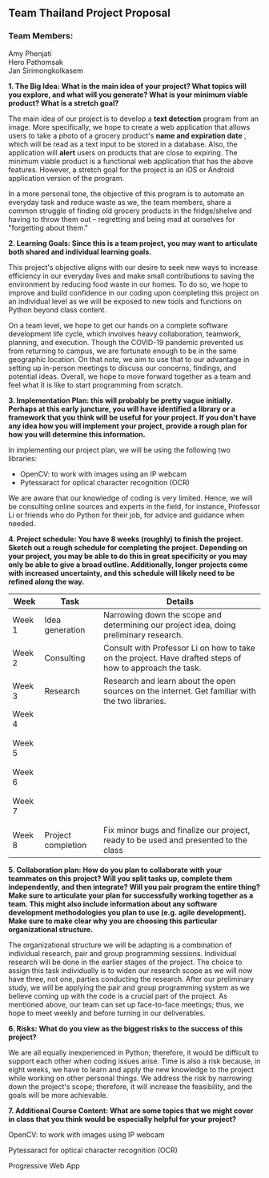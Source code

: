## **Team Thailand Project Proposal**

### **Team Members:**
Amy Phenjati    
Hero Pathomsak  
Jan Sirimongkolkasem

**1. The Big Idea: What is the main idea of your project? What topics will you explore, and what will you generate? What is your minimum viable product? What is a stretch goal?**

The main idea of our project is to develop a **text detection** program from an image. More specifically, we hope to create a web application that allows users to take a photo of a grocery product&#39;s **name and expiration date** , which will be read as a text input to be stored in a database. Also, the application will **alert** users on products that are close to expiring. The minimum viable product is a functional web application that has the above features. However, a stretch goal for the project is an iOS or Android application version of the program.

In a more personal tone, the objective of this program is to automate an everyday task and reduce waste as we, the team members, share a common struggle of finding old grocery products in the fridge/shelve and having to throw them out – regretting and being mad at ourselves for &quot;forgetting about them.&quot;

**2. Learning Goals: Since this is a team project, you may want to articulate both shared and individual learning goals.**

This project&#39;s objective aligns with our desire to seek new ways to increase efficiency in our everyday lives and make small contributions to saving the environment by reducing food waste in our homes. To do so, we hope to improve and build confidence in our coding upon completing this project on an individual level as we will be exposed to new tools and functions on Python beyond class content.

On a team level, we hope to get our hands on a complete software development life cycle, which involves heavy collaboration, teamwork, planning, and execution. Though the COVID-19 pandemic prevented us from returning to campus, we are fortunate enough to be in the same geographic location. On that note, we aim to use that to our advantage in setting up in-person meetings to discuss our concerns, findings, and potential ideas. Overall, we hope to move forward together as a team and feel what it is like to start programming from scratch.

**3. Implementation Plan: this will probably be pretty vague initially. Perhaps at this early juncture, you will have identified a library or a framework that you think will be useful for your project. If you don&#39;t have any idea how you will implement your project, provide a rough plan for how you will determine this information.**

In implementing our project plan, we will be using the following two libraries:

- OpenCV: to work with images using an IP webcam
- Pytessaract for optical character recognition (OCR)

We are aware that our knowledge of coding is very limited. Hence, we will be consulting online sources and experts in the field, for instance, Professor Li or friends who do Python for their job, for advice and guidance when needed.

**4. Project schedule: You have 8 weeks (roughly) to finish the project. Sketch out a rough schedule for completing the project. Depending on your project, you may be able to do this in great specificity or you may only be able to give a broad outline. Additionally, longer projects come with increased uncertainty, and this schedule will likely need to be refined along the way.**

| **Week** | **Task**           | **Details**                                                                                              |
| -------- | ------------------ | -------------------------------------------------------------------------------------------------------- |
| Week 1   | Idea generation    | Narrowing down the scope and determining our project idea, doing preliminary research.                   |
| Week 2   | Consulting         | Consult with Professor Li on how to take on the project. Have drafted steps of how to approach the task. |
| Week 3   | Research           | Research and learn about the open sources on the internet. Get familiar with the two libraries.          |
| Week 4   |
|          |
|          |
| Week 5   |
|          |
|          |
| Week 6   |
|          |
|          |
| Week 7   |
|          |
|          |
| Week 8   | Project completion | Fix minor bugs and finalize our project, ready to be used and presented to the class                     |

**5. Collaboration plan: How do you plan to collaborate with your teammates on this project? Will you split tasks up, complete them independently, and then integrate? Will you pair program the entire thing? Make sure to articulate your plan for successfully working together as a team. This might also include information about any software development methodologies you plan to use (e.g. agile development). Make sure to make clear why you are choosing this particular organizational structure.**

The organizational structure we will be adapting is a combination of individual research, pair and group programming sessions. Individual research will be done in the earlier stages of the project. The choice to assign this task individually is to widen our research scope as we will now have three, not one, parties conducting the research. After our preliminary study, we will be applying the pair and group programming system as we believe coming up with the code is a crucial part of the project. As mentioned above, our team can set up face-to-face meetings; thus, we hope to meet weekly and before turning in our deliverables.

**6. Risks: What do you view as the biggest risks to the success of this project?**

We are all equally inexperienced in Python; therefore, it would be difficult to support each other when coding issues arise. Time is also a risk because, in eight weeks, we have to learn and apply the new knowledge to the project while working on other personal things. We address the risk by narrowing down the project&#39;s scope; therefore, it will increase the feasibility, and the goals will be more achievable.

**7. Additional Course Content: What are some topics that we might cover in class that you think would be especially helpful for your project?**

OpenCV: to work with images using IP webcam

Pytessaract for optical character recognition (OCR)

Progressive Web App